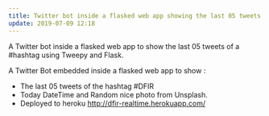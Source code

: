 ```yaml
---
title: Twitter bot inside a flasked web app showing the last 05 tweets of a #hashtag
update: 2019-07-09 12:18
---
```



A Twitter bot inside a flasked web app to show the last 05 tweets of a #hashtag using Tweepy and Flask.

A Twitter Bot embedded inside a flasked web app to show :

 - The last 05 tweets of the hashtag #DFIR
 - Today DateTime and Random nice photo from Unsplash.
 - Deployed to heroku <http://dfir-realtime.herokuapp.com/>
